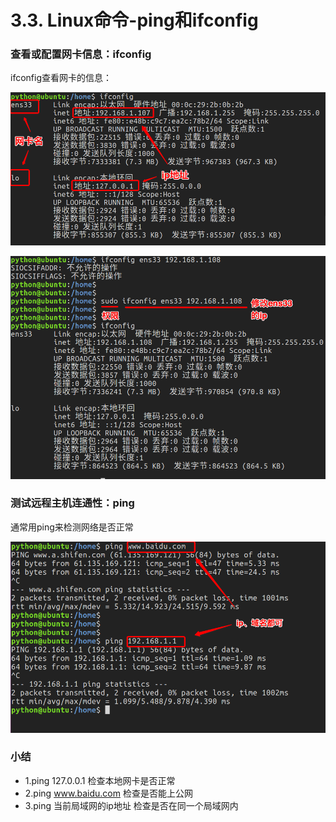 # 3.3. Linux命令-ping和ifconfig

### 查看或配置网卡信息：ifconfig

ifconfig查看网卡的信息：

![](imgs/ifconfig-1.png)

![](imgs/ifconfig-2.png)

### 测试远程主机连通性：ping

通常用ping来检测网络是否正常

![](imgs/ping.png)

### 小结

*   1.ping 127.0.0.1 检查本地网卡是否正常
*   2.ping www.baidu.com 检查是否能上公网
*   3.ping 当前局域网的ip地址 检查是否在同一个局域网内